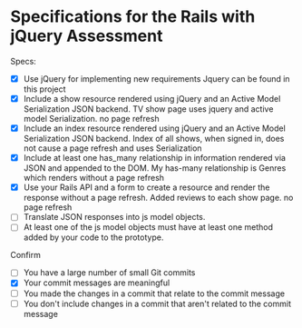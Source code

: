 # Specifications for the Rails with jQuery Assessment

Specs:
- [x] Use jQuery for implementing new requirements
  Jquery can be found in this project
- [x] Include a show resource rendered using jQuery and an Active Model Serialization JSON backend.
  TV show page uses jquery and active model Serialization. no page refresh
- [x] Include an index resource rendered using jQuery and an Active Model Serialization JSON backend.
  Index of all shows, when signed in, does not cause a page refresh and uses Serialization
- [x] Include at least one has_many relationship in information rendered via JSON and appended to the DOM.
  My has-many relationship is Genres which renders without a page refresh
- [x] Use your Rails API and a form to create a resource and render the response without a page refresh.
  Added reviews to each show page. no page refresh
- [ ] Translate JSON responses into js model objects.
- [ ] At least one of the js model objects must have at least one method added by your code to the prototype.

Confirm
- [ ] You have a large number of small Git commits
- [x] Your commit messages are meaningful
- [ ] You made the changes in a commit that relate to the commit message
- [ ] You don't include changes in a commit that aren't related to the commit message
